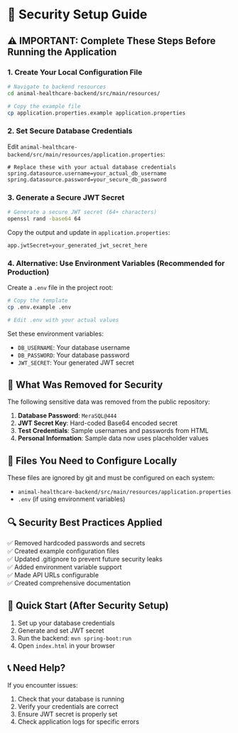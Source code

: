 # 🔐 Security Setup Guide

## ⚠️ IMPORTANT: Complete These Steps Before Running the Application

### 1. Create Your Local Configuration File

```bash
# Navigate to backend resources
cd animal-healthcare-backend/src/main/resources/

# Copy the example file
cp application.properties.example application.properties
```

### 2. Set Secure Database Credentials

Edit `animal-healthcare-backend/src/main/resources/application.properties`:

```properties
# Replace these with your actual database credentials
spring.datasource.username=your_actual_db_username
spring.datasource.password=your_secure_db_password
```

### 3. Generate a Secure JWT Secret

```bash
# Generate a secure JWT secret (64+ characters)
openssl rand -base64 64
```

Copy the output and update in `application.properties`:
```properties
app.jwtSecret=your_generated_jwt_secret_here
```

### 4. Alternative: Use Environment Variables (Recommended for Production)

Create a `.env` file in the project root:
```bash
# Copy the template
cp .env.example .env

# Edit .env with your actual values
```

Set these environment variables:
- `DB_USERNAME`: Your database username
- `DB_PASSWORD`: Your database password
- `JWT_SECRET`: Your generated JWT secret

## 🚨 What Was Removed for Security

The following sensitive data was removed from the public repository:

1. **Database Password**: `MeraSQL@444` 
2. **JWT Secret Key**: Hard-coded Base64 encoded secret
3. **Test Credentials**: Sample usernames and passwords from HTML
4. **Personal Information**: Sample data now uses placeholder values

## 📝 Files You Need to Configure Locally

These files are ignored by git and must be configured on each system:

- `animal-healthcare-backend/src/main/resources/application.properties`
- `.env` (if using environment variables)

## 🔍 Security Best Practices Applied

✅ Removed hardcoded passwords and secrets  
✅ Created example configuration files  
✅ Updated .gitignore to prevent future security leaks  
✅ Added environment variable support  
✅ Made API URLs configurable  
✅ Created comprehensive documentation  

## 🚀 Quick Start (After Security Setup)

1. Set up your database credentials
2. Generate and set JWT secret
3. Run the backend: `mvn spring-boot:run`
4. Open `index.html` in your browser

## 📞 Need Help?

If you encounter issues:
1. Check that your database is running
2. Verify your credentials are correct
3. Ensure JWT secret is properly set
4. Check application logs for specific errors
